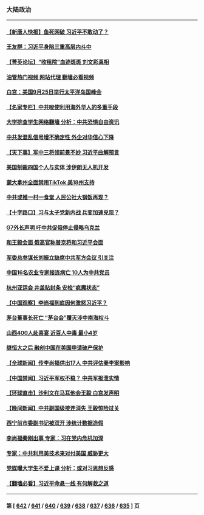 ### 大陆政治
---
#### [【新唐人快报】鱼死网破 习近平不敢动了？](../../pages/ncid277/n14077150.md?09200845) 
#### [王友群：习近平身陷三重高层内斗中](../../pages/ncid277/n14077156.md?09200845) 
#### [【菁英论坛】“收租院”血迹斑斑 刘文彩真相](../../pages/ncid277/n14077109.md?09200845) 
#### [油管热门视频 网站代理 翻墙必看视频](http://138.2.39.72:81/youtube.html?epic-marker?09200845)
#### [白宫：美国9月25日举行太平洋岛国峰会](../../pages/ncid277/n14077141.md?09200845) 
#### [【名家专栏】中共唆使利用海外华人的多重手段](../../pages/ncid277/n14075586.md?09200845) 
#### [大学排查学生网络翻墙 分析：中共恐惧自由资讯](../../pages/ncid277/n14076988.md?09200845) 
#### [中共发混乱信号增不确定性 外企对华信心下降](../../pages/ncid277/n14077017.md?09200845) 
#### [【天下事】军中三将领前景不妙 习近平曲解预言](../../pages/ncid277/n14077031.md?09200845) 
#### [美国制裁四国个人与实体 涉伊朗无人机开发](../../pages/ncid277/n14077046.md?09200845) 
#### [蒙大拿州全面禁用TikTok 美18州支持](../../pages/ncid277/n14076876.md?09200845) 
#### [中共或推一村一食堂 人民公社大锅饭再现？](../../pages/ncid277/n14076760.md?09200845) 
#### [【十字路口】习与太子党新内战 兵变加速兑现？](../../pages/ncid277/n14076920.md?09200845) 
#### [G7外长声明 吁中共促俄停止侵略乌克兰](../../pages/ncid277/n14076930.md?09200845) 
#### [和王毅会面 俄高官称普京将和习近平会面](../../pages/ncid277/n14076928.md?09200845) 
#### [军委总参谋长刘振立缺席中共军方会议 引关注](../../pages/ncid277/n14076782.md?09200845) 
#### [中国16名农业专家接连病亡 10人为中共党员](../../pages/ncid277/n14076786.md?09200845) 
#### [杭州亚运会 井盖贴封条 安检“疯魔状态”](../../pages/ncid277/n14076852.md?09200845) 
#### [【中国观察】李尚福到底因何激怒习近平？](../../pages/ncid277/n14076744.md?09200845) 
#### [茅台董事长死亡 “茅台会”覆灭涉中南海权斗](../../pages/ncid277/n14076770.md?09200845) 
#### [山西400人赴喜宴 近百人中毒 最小4岁](../../pages/ncid277/n14076787.md?09200845) 
#### [继恒大之后 融创中国在美国申请破产保护](../../pages/ncid277/n14076747.md?09200845) 
#### [【全球新闻】传李尚福供出17人 中共评估秦李案影响](../../pages/ncid277/n14076733.md?09200845) 
#### [【中国禁闻】习近平军权不稳？ 中共军报泄实情](../../pages/ncid277/n14076103.md?09200845) 
#### [【环球直击】沙利文在马耳他会王毅 白宫发声明](../../pages/ncid277/n14076106.md?09200845) 
#### [【晚间新闻】中共副国级接连消失 王毅惊险过关](../../pages/ncid277/n14076732.md?09200845) 
#### [西宁前市委副书记被双开 涉统计数据造假](../../pages/ncid277/n14076705.md?09200845) 
#### [李尚福秦刚出事 专家：习在党内危机加深](../../pages/ncid277/n14076685.md?09200845) 
#### [专家：中共利用美技术来对付美国 威胁更大](../../pages/ncid277/n14076656.md?09200845) 
#### [党媒曝大学生不爱上课 分析：或对习思想反感](../../pages/ncid277/n14076654.md?09200845) 
#### [【翻墙必看】习近平命悬一线 有何解救之道](../../pages/ncid277/n14076605.md?09200845) 

---
#### 第 [ [642](./642.md?09200845) / [641](./641.md?09200845) / [640](./640.md?09200845) / [639](./639.md?09200845) / [638](./638.md?09200845) / [637](./637.md?09200845) / [636](./636.md?09200845) / [635](./635.md?09200845) ] 页
